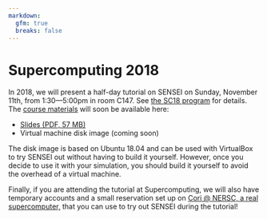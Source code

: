 ```yaml
---
markdown:
  gfm: true
  breaks: false
---
```

# Supercomputing 2018

In 2018, we will present a half-day tutorial on SENSEI on Sunday, November 11th, from 1:30—5:00pm in room C147.
See [the SC18 program](https://sc18.supercomputing.org/presentation/?id=tut142&sess=sess255) for details.
The [course materials](https://data.kitware.com/#collection/5a007cb58d777f31ac64ddfd/folder/5aeb10e78d777f068579708a)
will soon be available here:

+ [Slides (PDF, 57 MB)](https://data.kitware.com/api/v1/item/5be3d6698d777f217990fc61/download)
+ Virtual machine disk image (coming soon)

The disk image is based on Ubuntu 18.04 and can be used with VirtualBox to try SENSEI out
without having to build it yourself.
However, once you decide to use it with your simulation,
you should build it yourself to avoid the overhead of a virtual machine.

Finally, if you are attending the tutorial at Supercomputing,
we will also have temporary accounts and a small reservation set up on
[Cori @ NERSC, a real supercomputer,](https://www.nersc.gov/users/computational-systems/cori/)
that you can use to try out SENSEI during the tutorial!
